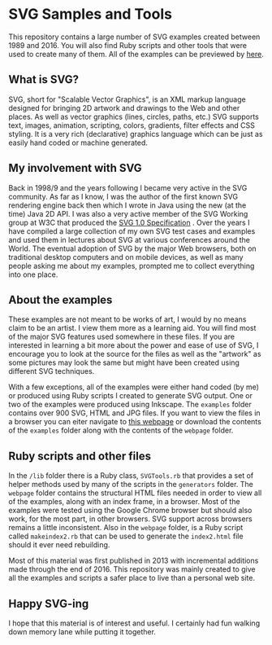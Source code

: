 # SVG Samples and Tools

This repository contains a large number of SVG examples created between 1989 and 2016. You will also find Ruby scripts and other tools that were used to create many of them. All of the examples can be previewed by [here](https://kelvinlawrence.net/svg/).

## What is SVG?
SVG, short for "Scalable Vector Graphics", is an XML markup language designed for bringing 2D artwork and drawings to the Web and other places. As well as vector graphics (lines, circles, paths, etc.) SVG supports text, images, animation, scripting, colors, gradients, filter effects and CSS styling.  It is a very rich (declarative) graphics language which can be just as easily hand coded or machine generated.
      
## My involvement with SVG
Back in 1998/9 and the years following I became very active in the SVG community. As far as I know, I was the author of the first known SVG rendering engine back then which I
wrote in Java using the new (at the time) Java 2D API. I was also a very active member of the SVG Working group at W3C that produced the [SVG 1.0
Specification](http://www.w3.org/TR/SVG10/) .  Over the years I have compiled a large collection of my own SVG test cases and examples and used them in lectures about SVG at
various conferences around the World. The eventual adoption of SVG by the major Web browsers, both on traditional desktop computers and on mobile devices, as well as many
people asking me about my examples, prompted me to collect everything into one place. 

## About the examples
These examples are not meant to be works of art, I would by no means claim to be an artist. I view them more as a learning aid.  You will find most of the major SVG features
used somewhere in these files. If you are interested in learning a bit more about the power and ease of use of SVG, I encourage you to look at the source for the files as well
as the "artwork" as some pictures may look the same but might have been created using different SVG techniques.

With a few exceptions, all of the examples were either hand coded (by me) or produced using Ruby scripts I created to generate SVG output. One or two of the examples were
produced using Inkscape. The `examples` folder contains over 900 SVG, HTML and JPG files. If you want to view the files in a browser you can eiter navigate to [this webpage](https://kelvinlawrence.net/svg/) or download the contents of the `examples` folder along with the contents of the `webpage` folder.

## Ruby scripts and other files
In the `/lib` folder there is a Ruby class, `SVGTools.rb` that provides a set of helper methods used by many of the scripts in the `generators` folder. The `webpage` folder contains the structural HTML files needed in order to view all of the examples, along with an index frame, in a browser. Most of the examples were tested using the Google Chrome browser but should also work, for the most part, in other browsers. SVG support across browsers remains a little inconsistent. Also in the `webpage` folder, is a Ruby script called `makeindex2.rb` that can be used to generate the `index2.html` file should it ever need rebuilding.

Most of this material was first published in 2013 with incremental additions made through the end of 2016. This repository was mainly created to give all the examples and scripts a safer place to live than a personal web site.

## Happy SVG-ing

I hope that this material is of interest and useful. I certainly had fun walking down memory lane while putting it together.
